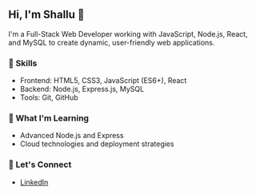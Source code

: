 ## Hi, I'm Shallu 👋
I'm a Full-Stack Web Developer working with JavaScript, Node.js, React, and MySQL to create dynamic, user-friendly web applications.

### 🚀 Skills
- Frontend: HTML5, CSS3, JavaScript (ES6+), React
- Backend: Node.js, Express.js, MySQL
- Tools: Git, GitHub

### 🌱 What I'm Learning
- Advanced Node.js and Express
- Cloud technologies and deployment strategies

### 💬 Let's Connect
- [LinkedIn](https://www.linkedin.com/in/shallu-khatak/)
